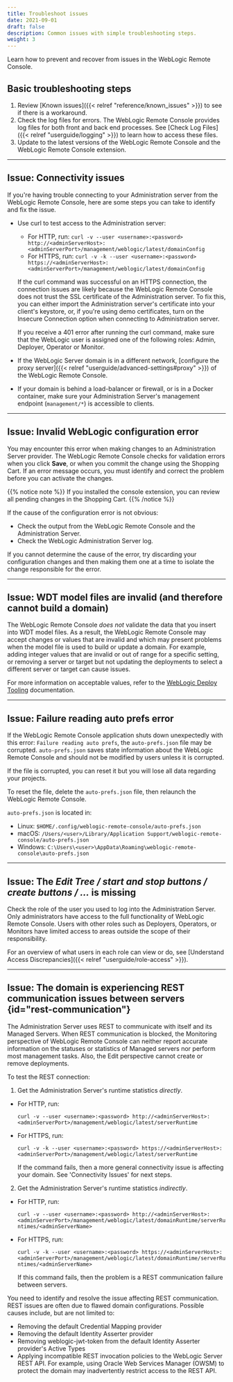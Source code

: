 ```yaml
---
title: Troubleshoot issues
date: 2021-09-01
draft: false
description: Common issues with simple troubleshooting steps.
weight: 3
---
```


Learn how to prevent and recover from issues in the WebLogic Remote Console.

## Basic troubleshooting steps

1. Review [Known issues]({{< relref "reference/known_issues" >}}) to see if there is a workaround.
1. Check the log files for errors. The WebLogic Remote Console provides log files for both front and back end processes. See [Check Log Files]({{< relref "userguide/logging" >}}) to learn how to access these files.
1. Update to the latest versions of the WebLogic Remote Console and the WebLogic Remote Console extension.

---

## Issue: Connectivity issues

If you're having trouble connecting to your Administration server from the WebLogic Remote Console, here are some steps you can take to identify and fix the issue.

* Use curl to test access to the Administration server: 
    * For HTTP, run: `curl -v --user <username>:<password> http://<adminServerHost>:<adminServerPort>/management/weblogic/latest/domainConfig`
    * For HTTPS, run: `curl -v -k --user <username>:<password> https://<adminServerHost>:<adminServerPort>/management/weblogic/latest/domainConfig`
        
    If the curl command was successful on an HTTPS connection, the connection issues are likely because the WebLogic Remote Console does not trust the SSL certificate of the Administration server. To fix this, you can either import the Administration server's certificate into your client's keystore, or, if you're using demo certificates, turn on the Insecure Connection option when connecting to Administration server.

    If you receive a 401 error after running the curl command, make sure that the WebLogic user is assigned one of the following roles: Admin, Deployer, Operator or Monitor.

* If the WebLogic Server domain is in a different network, [configure the proxy server]({{< relref "userguide/advanced-settings#proxy" >}}) of the WebLogic Remote Console.

* If your domain is behind a load-balancer or firewall, or is in a Docker container, make sure your Administration Server's management endpoint (`management/*`) is accessible to clients.

---

## Issue: Invalid WebLogic configuration error

You may encounter this error when making changes to an Administration Server provider. The WebLogic Remote Console checks for validation errors when you click **Save**, or when you commit the change using the Shopping Cart. If an error message occurs, you must identify and correct the problem before you can activate the changes.

{{% notice note %}}
If you installed the console extension, you can review all pending changes in the Shopping Cart.
{{% /notice %}}

If the cause of the configuration error is not obvious:
* Check the output from the WebLogic Remote Console and the Administration Server.
* Check the WebLogic Administration Server log.

If you cannot determine the cause of the error, try discarding your configuration changes and then making them one at a time to isolate the change responsible for the error.

---

## Issue: WDT model files are invalid (and therefore cannot build a domain)

The WebLogic Remote Console *does not* validate the data that you insert into WDT model files. As a result, the WebLogic Remote Console may accept changes or values that are invalid and which may present problems when the model file is used to build or update a domain. For example, adding integer values that are invalid or out of range for a specific setting, or removing a server or target but not updating the deployments to select a different server or target can cause issues.

For more information on acceptable values, refer to the [WebLogic Deploy Tooling](https://oracle.github.io/weblogic-deploy-tooling/) documentation.

---

## Issue: Failure reading auto prefs error

If the WebLogic Remote Console application shuts down unexpectedly with this error: `Failure reading auto prefs`, the `auto-prefs.json` file may be corrupted. `auto-prefs.json` saves state information about the WebLogic Remote Console and should not be modified by users unless it is corrupted.

If the file is corrupted, you can reset it but you will lose all data regarding your projects.

To reset the file, delete the `auto-prefs.json` file, then relaunch the WebLogic Remote Console.

`auto-prefs.json` is located in:
- Linux: `$HOME/.config/weblogic-remote-console/auto-prefs.json`
- macOS: `/Users/<user>/Library/Application Support/weblogic-remote-console/auto-prefs.json`
- Windows: `C:\Users\<user>\AppData\Roaming\weblogic-remote-console\auto-prefs.json`

---

## Issue: The *Edit Tree / start and stop buttons / create buttons / ...* is missing

Check the role of the user you used to log into the Administration Server. Only administrators have access to the full functionality of WebLogic Remote Console. Users with other roles such as Deployers, Operators, or Monitors have limited access to areas outside the scope of their responsibility.

For an overview of what users in each role can view or do, see [Understand Access Discrepancies]({{< relref "userguide/role-access" >}}).

---

## Issue: The domain is experiencing REST communication issues between servers {id="rest-communication"}

The Administration Server uses REST to communicate with itself and its Managed Servers. When REST communication is blocked, the Monitoring perspective of WebLogic Remote Console can neither report accurate information on the statuses or statistics of Managed servers nor perform most management tasks.  Also, the Edit perspective cannot create or remove deployments.

To test the REST connection:

1. Get the Administration Server's runtime statistics *directly*.
- For HTTP, run:

  `curl -v --user <username>:<password> http://<adminServerHost>:<adminServerPort>/management/weblogic/latest/serverRuntime`
- For HTTPS, run:

  `curl -v -k --user <username>:<password> https://<adminServerHost>:<adminServerPort>/management/weblogic/latest/serverRuntime`

  If the command fails, then a more general connectivity issue is affecting your domain. See 'Connectivity Issues' for next steps.

2. Get the Administration Server's runtime statistics *indirectly*.
- For HTTP, run:

  `curl -v --user <username>:<password> http://<adminServerHost>:<adminServerPort>/management/weblogic/latest/domainRuntime/serverRuntimes/<adminServerName>`
- For HTTPS, run:

  `curl -v -k --user <username>:<password> https://<adminServerHost>:<adminServerPort>/management/weblogic/latest/domainRuntime/serverRuntimes/<adminServerName>`

  If this command fails, then the problem is a REST communication failure between servers.

You need to identify and resolve the issue affecting REST communication. REST issues are often due to flawed domain configurations. Possible causes include, but are not limited to:
- Removing the default Credential Mapping provider
- Removing the default Identity Asserter provider
- Removing weblogic-jwt-token from the default Identity Asserter provider's Active Types
- Applying incompatible REST invocation policies to the WebLogic Server REST API. For example, using Oracle Web Services Manager (OWSM) to protect the domain may inadvertently restrict access to the REST API.
